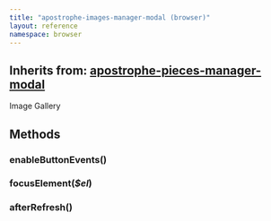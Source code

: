 ```yaml
---
title: "apostrophe-images-manager-modal (browser)"
layout: reference
namespace: browser
---
```

## Inherits from: [apostrophe-pieces-manager-modal](../apostrophe-pieces/browser-apostrophe-pieces-manager-modal.html)
Image Gallery


## Methods
### enableButtonEvents()

### focusElement(*$el*)

### afterRefresh()

